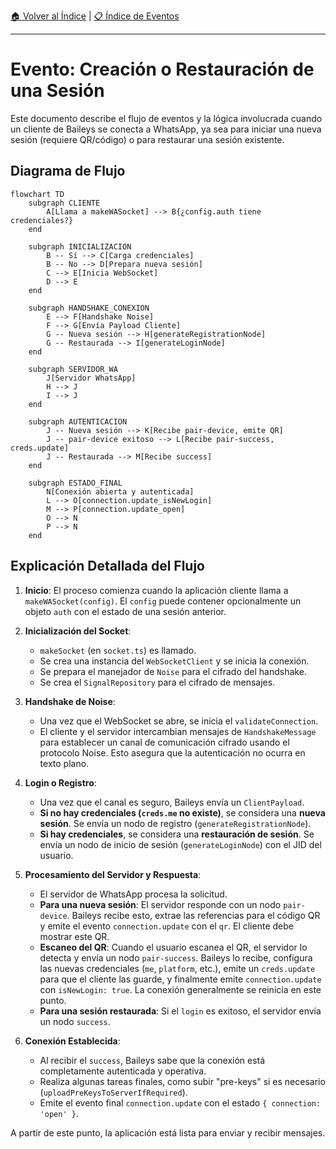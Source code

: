 [🏠 Volver al Índice](../../src/navigation.md) | [📋 Índice de Eventos](./readme.md)

---

# Evento: Creación o Restauración de una Sesión

Este documento describe el flujo de eventos y la lógica involucrada cuando un cliente de Baileys se conecta a WhatsApp, ya sea para iniciar una nueva sesión (requiere QR/código) o para restaurar una sesión existente.

## Diagrama de Flujo

```mermaid
flowchart TD
    subgraph CLIENTE
        A[Llama a makeWASocket] --> B{¿config.auth tiene credenciales?}
    end

    subgraph INICIALIZACION
        B -- Sí --> C[Carga credenciales]
        B -- No --> D[Prepara nueva sesión]
        C --> E[Inicia WebSocket]
        D --> E
    end

    subgraph HANDSHAKE_CONEXION
        E --> F[Handshake Noise]
        F --> G[Envía Payload Cliente]
        G -- Nueva sesión --> H[generateRegistrationNode]
        G -- Restaurada --> I[generateLoginNode]
    end

    subgraph SERVIDOR_WA
        J[Servidor WhatsApp]
        H --> J
        I --> J
    end

    subgraph AUTENTICACION
        J -- Nueva sesión --> K[Recibe pair-device, emite QR]
        J -- pair-device exitoso --> L[Recibe pair-success, creds.update]
        J -- Restaurada --> M[Recibe success]
    end

    subgraph ESTADO_FINAL
        N[Conexión abierta y autenticada]
        L --> O[connection.update_isNewLogin]
        M --> P[connection.update_open]
        O --> N
        P --> N
    end
```

## Explicación Detallada del Flujo

1.  **Inicio**: El proceso comienza cuando la aplicación cliente llama a `makeWASocket(config)`. El `config` puede contener opcionalmente un objeto `auth` con el estado de una sesión anterior.

2.  **Inicialización del Socket**:
    - `makeSocket` (en `socket.ts`) es llamado.
    - Se crea una instancia del `WebSocketClient` y se inicia la conexión.
    - Se prepara el manejador de `Noise` para el cifrado del handshake.
    - Se crea el `SignalRepository` para el cifrado de mensajes.

3.  **Handshake de Noise**:
    - Una vez que el WebSocket se abre, se inicia el `validateConnection`.
    - El cliente y el servidor intercambian mensajes de `HandshakeMessage` para establecer un canal de comunicación cifrado usando el protocolo Noise. Esto asegura que la autenticación no ocurra en texto plano.

4.  **Login o Registro**:
    - Una vez que el canal es seguro, Baileys envía un `ClientPayload`.
    - **Si no hay credenciales (`creds.me` no existe)**, se considera una **nueva sesión**. Se envía un nodo de registro (`generateRegistrationNode`).
    - **Si hay credenciales**, se considera una **restauración de sesión**. Se envía un nodo de inicio de sesión (`generateLoginNode`) con el JID del usuario.

5.  **Procesamiento del Servidor y Respuesta**:
    - El servidor de WhatsApp procesa la solicitud.
    - **Para una nueva sesión**: El servidor responde con un nodo `pair-device`. Baileys recibe esto, extrae las referencias para el código QR y emite el evento `connection.update` con el `qr`. El cliente debe mostrar este QR.
    - **Escaneo del QR**: Cuando el usuario escanea el QR, el servidor lo detecta y envía un nodo `pair-success`. Baileys lo recibe, configura las nuevas credenciales (`me`, `platform`, etc.), emite un `creds.update` para que el cliente las guarde, y finalmente emite `connection.update` con `isNewLogin: true`. La conexión generalmente se reinicia en este punto.
    - **Para una sesión restaurada**: Si el `login` es exitoso, el servidor envía un nodo `success`.

6.  **Conexión Establecida**:
    - Al recibir el `success`, Baileys sabe que la conexión está completamente autenticada y operativa.
    - Realiza algunas tareas finales, como subir "pre-keys" si es necesario (`uploadPreKeysToServerIfRequired`).
    - Emite el evento final `connection.update` con el estado `{ connection: 'open' }`.

A partir de este punto, la aplicación está lista para enviar y recibir mensajes.
